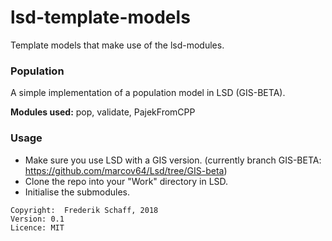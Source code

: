 # lsd-template-models
Template models that make use of the lsd-modules.

### Population

A simple implementation of a population model in LSD (GIS-BETA). 

**Modules used:** pop, validate, PajekFromCPP

### Usage

- Make sure you use LSD with a GIS version.
  (currently branch GIS-BETA: https://github.com/marcov64/Lsd/tree/GIS-beta)
- Clone the repo into your "Work" directory in LSD.
- Initialise the submodules.



```
Copyright:  Frederik Schaff, 2018
Version: 0.1
Licence: MIT
```

